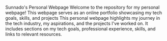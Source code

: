 Sunnado's Personal Webpage
Welcome to the repository for my personal webpage! This webpage serves as an online portfolio showcasing my tech goals, skills, and projects
This personal webpage highlights my journey in the tech industry, my aspirations, and the projects I've worked on. It includes sections on my tech goals, professional experience, skills, and links to relevant resources.
